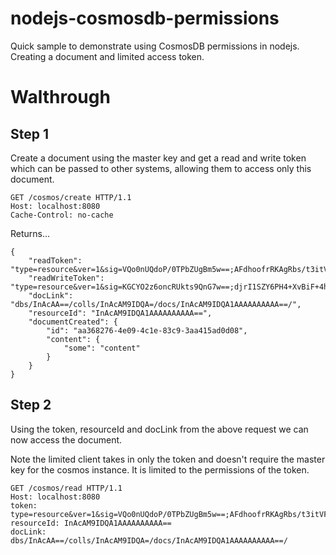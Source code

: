 # nodejs-cosmosdb-permissions
Quick sample to demonstrate using CosmosDB permissions in nodejs. Creating a document and limited access token.

# Walthrough

## Step 1

Create a document using the master key and get a read and write token which can be passed to other systems, allowing them to access only this document. 

```
GET /cosmos/create HTTP/1.1
Host: localhost:8080
Cache-Control: no-cache
```

Returns...
```
{
    "readToken": "type=resource&ver=1&sig=VQo0nUQdoP/0TPbZUgBm5w==;AFdhoofrRKAgRbs/t3itVF0oybDDo+idcpGJzP/FhIsrfYPT9qW+6njJoQOWjUmGXgkJ9prmW9Jv0sfgqTMpfujdxkowbKd5TCeW9Ir9Bet8CD3fEQ7Jd+Oii7ZelFHP3a0SLC2IA2o1C3QnRd4vSzdDrU8r/mny+SHSLiOOOy4/S5vswQ0iKM79mtEH+SUODhKroEWjVR3RYxzd6bKjDsAKL6KBaiZOXy5RYE8W6SB6ncJDjOt9iXPKl4mL7EojunrcGQxArQI3HCFNxGUDXLKQ2E87WcqDPVt0Ra5HWFImxDRK6Te4ViDlixbFWA7W;",
    "readWriteToken": "type=resource&ver=1&sig=KGCYO2z6oncRUkts9QnG7w==;djrI1SZY6PH4+XvBiF+4hqQEQBtbwR0Yhk6cS4NQBLB/BSTpu+vL/gbwwQU4DHFLF7uFRoXnbRdhhpBKMSKLyEowmTSci5s13iZ86dLmiy0h5XqPNz+PImJi4tD9BBTTgEvQou8d13V5qik2LNCJdolTuTBDrPKfkfEBnXiPlUNUMtgC4MiP5eToJ/X3+i0SedFy6z0Sa9O5G54W4UqIhrE2+NHrWdNnTmaHxzNy5NDG6XOblhXOMbaqPaWRNCyYj1LwqTHDcWWSx4HSBInsPCdx81GiOt1bM2221hVBIsDHQOwoBEuiEyqLORCvzyxG;",
    "docLink": "dbs/InAcAA==/colls/InAcAM9IDQA=/docs/InAcAM9IDQA1AAAAAAAAAA==/",
    "resourceId": "InAcAM9IDQA1AAAAAAAAAA==",
    "documentCreated": {
        "id": "aa368276-4e09-4c1e-83c9-3aa415ad0d08",
        "content": {
            "some": "content"
        }
    }
}
```

## Step 2

Using the token, resourceId and docLink from the above request we can now access the document.

Note the limited client takes in only the token and doesn't require the master key for the cosmos instance. It is limited to the permissions of the token. 

```
GET /cosmos/read HTTP/1.1
Host: localhost:8080
token: type=resource&ver=1&sig=VQo0nUQdoP/0TPbZUgBm5w==;AFdhoofrRKAgRbs/t3itVF0oybDDo+idcpGJzP/FhIsrfYPT9qW+6njJoQOWjUmGXgkJ9prmW9Jv0sfgqTMpfujdxkowbKd5TCeW9Ir9Bet8CD3fEQ7Jd+Oii7ZelFHP3a0SLC2IA2o1C3QnRd4vSzdDrU8r/mny+SHSLiOOOy4/S5vswQ0iKM79mtEH+SUODhKroEWjVR3RYxzd6bKjDsAKL6KBaiZOXy5RYE8W6SB6ncJDjOt9iXPKl4mL7EojunrcGQxArQI3HCFNxGUDXLKQ2E87WcqDPVt0Ra5HWFImxDRK6Te4ViDlixbFWA7W;
resourceId: InAcAM9IDQA1AAAAAAAAAA==
docLink: dbs/InAcAA==/colls/InAcAM9IDQA=/docs/InAcAM9IDQA1AAAAAAAAAA==/
```

